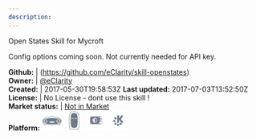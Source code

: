 ```yaml
---
description: 
---
```

Open States Skill for Mycroft

Config options coming soon.  Not currently needed for API key.

**Github:** | (https://github.com/eClarity/skill-openstates)  
**Owner:** | [@eClarity](https://github.com/eClarity)  
**Created:** | 2017-05-30T19:58:53Z  **Last updated:** 2017-07-03T13:52:50Z  
**License:** | No License - dont use this skill !  
**Market status:** | [Not in Market](https://market.mycroft.ai/skill/)  
**Platform:**   ![](.gitbook/assets/mark-1-icon.png)  ![](.gitbook/assets/mark-2-icon.png)  ![](.gitbook/assets/picroft-icon.png)  ![](.gitbook/assets/kde.png)   
